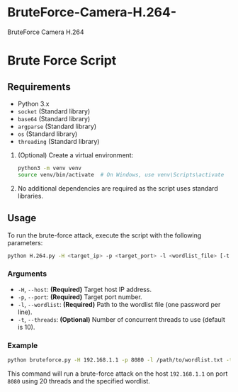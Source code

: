 # BruteForce-Camera-H.264-
BruteForce Camera H.264 

# Brute Force Script 

## Requirements

- Python 3.x
- `socket` (Standard library)
- `base64` (Standard library)
- `argparse` (Standard library)
- `os` (Standard library)
- `threading` (Standard library)


1. (Optional) Create a virtual environment:

   ```bash
   python3 -m venv venv
   source venv/bin/activate  # On Windows, use venv\Scripts\activate
   ```

3. No additional dependencies are required as the script uses standard libraries.

## Usage

To run the brute-force attack, execute the script with the following parameters:

```bash
python H.264.py -H <target_ip> -p <target_port> -l <wordlist_file> [-t <threads>]
```

### Arguments

- `-H`, `--host`: **(Required)** Target host IP address.
- `-p`, `--port`: **(Required)** Target port number.
- `-l`, `--wordlist`: **(Required)** Path to the wordlist file (one password per line).
- `-t`, `--threads`: **(Optional)** Number of concurrent threads to use (default is 10).

### Example

```bash
python bruteforce.py -H 192.168.1.1 -p 8080 -l /path/to/wordlist.txt -t 20
```

This command will run a brute-force attack on the host `192.168.1.1` on port `8080` using 20 threads and the specified wordlist.


